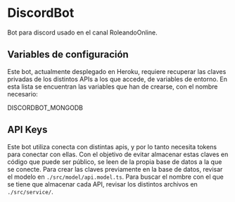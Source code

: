 # DiscordBot
Bot para discord usado en el canal RoleandoOnline.


## Variables de configuración
Este bot, actualmente desplegado en Heroku, requiere recuperar las claves privadas de los distintos APIs a los que accede, de variables de entorno. En esta lista se encuentran las variables que han de crearse, con el nombre necesario:

DISCORDBOT_MONGODB

## API Keys
Este bot utiliza conecta con distintas apis, y por lo tanto necesita tokens para conectar con ellas. Con el objetivo de  evitar almacenar estas claves en código que puede ser público, se leen de la propia base de datos a la que se conecte. 
Para crear las claves previamente en la base de datos, revisar el modelo en ```./src/model/api.model.ts```.
Para buscar el nombre con el que se tiene que almacenar cada API, revisar los distintos archivos en ```./src/service/```.


